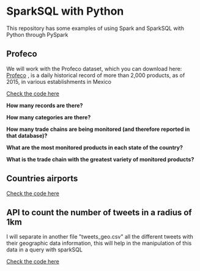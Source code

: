 # SparkSQL with Python

<p>

This repository has some examples of using Spark and SparkSQL with Python through PySpark

## Profeco

We will work with the Profeco dataset, which you can download here: [Profeco](https://drive.google.com/uc?export=download&id=0B-4W2dww7ELNazFfOFVhNG5vckE) , is a daily historical record of more than 2,000 products, as of 2015, in various establishments in Mexico

[Check the code here](url)

**How many records are there?** 

**How many categories are there?**

**How many trade chains are being monitored (and therefore reported in that database)?**

**What are the most monitored products in each state of the country?**

**What is the trade chain with the greatest variety of monitored products?**



## Countries airports

[Check the code here](url)


## API to count the number of tweets in a radius of 1km

I will separate in another file "tweets_geo.csv" all the different tweets with their geographic data information, this will help in the manipulation of this data in a query with sparkSQL

[Check the code here](url)
</p>


